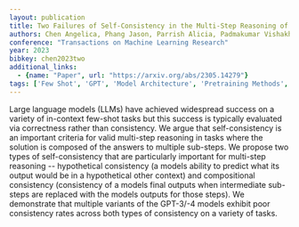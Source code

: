 ```yaml
---
layout: publication
title: Two Failures of Self-Consistency in the Multi-Step Reasoning of LLMs
authors: Chen Angelica, Phang Jason, Parrish Alicia, Padmakumar Vishakh, Zhao Chen, Bowman Samuel R., Cho Kyunghyun
conference: "Transactions on Machine Learning Research"
year: 2023
bibkey: chen2023two
additional_links:
  - {name: "Paper", url: "https://arxiv.org/abs/2305.14279"}
tags: ['Few Shot', 'GPT', 'Model Architecture', 'Pretraining Methods', 'Reinforcement Learning']
---
```

Large language models (LLMs) have achieved widespread success on a variety of in-context few-shot tasks but this success is typically evaluated via correctness rather than consistency. We argue that self-consistency is an important criteria for valid multi-step reasoning in tasks where the solution is composed of the answers to multiple sub-steps. We propose two types of self-consistency that are particularly important for multi-step reasoning -- hypothetical consistency (a models ability to predict what its output would be in a hypothetical other context) and compositional consistency (consistency of a models final outputs when intermediate sub-steps are replaced with the models outputs for those steps). We demonstrate that multiple variants of the GPT-3/-4 models exhibit poor consistency rates across both types of consistency on a variety of tasks.
